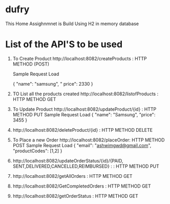 # dufry
This Home Assighnmnet is Build Using H2 in memory database


# List of the API'S to be used



1) To Create Product
    http://localhost:8082/createProducts : HTTP METHOD (POST)

    Sample Request Load 

    {
     "name": "samsung",
     " price": 2330
    }

2) TO List all the products created
   http://localhost:8082/listofProducts : HTTP METHOD GET


3) To Update Product
   http://localhost:8082/updateProduct/{id} : HTTP METHOD PUT
   Sample Request Load
   {
   "name": "Samsung",
   "price": 3455
   }
   
4) http://localhost:8082/deleteProduct/{id} : HTTP METHOD DELETE

5) To Place a new Order
   http://localhost:8082/placeOrder:  HTTP METHOD POST
   Sample Request Load 
   {
   "email": "ashwimgwd@gmail.com",
   "productCodes": [1,2]
   }

6) http://localhost:8082/updateOrderStatus/{id}/{PAID, SENT,DELIVERED,CANCELLED,REIMBURSED} : :  HTTP METHOD PUT

7) http://localhost:8082/getAllOrders : HTTP METHOD GET

8) http://localhost:8082/GetCompletedOrders : HTTP METHOD GET

9) http://localhost:8082/getOrderStatus : HTTP METHOD GET
   